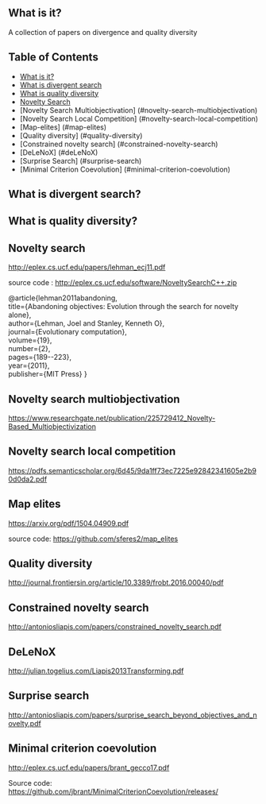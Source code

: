 ## What is it?

A collection of papers on divergence and quality diversity

## Table of Contents

- [What is it?](#what-is-it)
- [What is divergent search](#what-divergent)
- [What is quality diversity](#what-quality-diversity)
- [Novelty Search](#novelty-search)
- [Novelty Search Multiobjectivation] (#novelty-search-multiobjectivation)
- [Novelty Search Local Competition] (#novelty-search-local-competition)
- [Map-elites] (#map-elites)
- [Quality diversity] (#quality-diversity)
- [Constrained novelty search] (#constrained-novelty-search)
- [DeLeNoX] (#deLeNoX)
- [Surprise Search] (#surprise-search)
- [Minimal Criterion Coevolution] (#minimal-criterion-coevolution)


## What is divergent search?



## What is quality diversity?


## Novelty search

http://eplex.cs.ucf.edu/papers/lehman_ecj11.pdf

source code : http://eplex.cs.ucf.edu/software/NoveltySearchC++.zip

<p align="left">			
@article{lehman2011abandoning,<BR/>	
title={Abandoning objectives: Evolution through the search for novelty alone},<BR/>
  author={Lehman, Joel and Stanley, Kenneth O},<BR/>
  journal={Evolutionary computation},<BR/>
  volume={19},<BR/>
  number={2},<BR/>
  pages={189--223},<BR/>
  year={2011},<BR/>
  publisher={MIT Press}	}<BR/>
</p>

## Novelty search multiobjectivation

https://www.researchgate.net/publication/225729412_Novelty-Based_Multiobjectivization

## Novelty search local competition

https://pdfs.semanticscholar.org/6d45/9da1ff73ec7225e92842341605e2b90d0da2.pdf

## Map elites

https://arxiv.org/pdf/1504.04909.pdf

source code: https://github.com/sferes2/map_elites

## Quality diversity

http://journal.frontiersin.org/article/10.3389/frobt.2016.00040/pdf

## Constrained novelty search

http://antoniosliapis.com/papers/constrained_novelty_search.pdf

## DeLeNoX

http://julian.togelius.com/Liapis2013Transforming.pdf

## Surprise search

http://antoniosliapis.com/papers/surprise_search_beyond_objectives_and_novelty.pdf

## Minimal criterion coevolution

http://eplex.cs.ucf.edu/papers/brant_gecco17.pdf

Source code: https://github.com/jbrant/MinimalCriterionCoevolution/releases/
